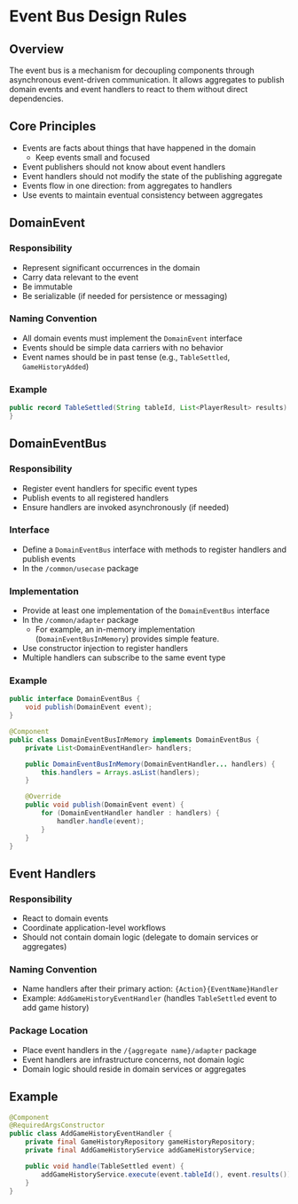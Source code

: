 # Event Bus Design Rules

## Overview

The event bus is a mechanism for decoupling components through asynchronous event-driven communication. It allows
aggregates to publish domain events and event handlers to react to them without direct dependencies.

## Core Principles

- Events are facts about things that have happened in the domain
    - Keep events small and focused
- Event publishers should not know about event handlers
- Event handlers should not modify the state of the publishing aggregate
- Events flow in one direction: from aggregates to handlers
- Use events to maintain eventual consistency between aggregates

## DomainEvent

### Responsibility

- Represent significant occurrences in the domain
- Carry data relevant to the event
- Be immutable
- Be serializable (if needed for persistence or messaging)

### Naming Convention

- All domain events must implement the `DomainEvent` interface
- Events should be simple data carriers with no behavior
- Event names should be in past tense (e.g., `TableSettled`, `GameHistoryAdded`)

### Example

```java
public record TableSettled(String tableId, List<PlayerResult> results) implements DomainEvent {
}
```

## DomainEventBus

### Responsibility

- Register event handlers for specific event types
- Publish events to all registered handlers
- Ensure handlers are invoked asynchronously (if needed)

### Interface

- Define a `DomainEventBus` interface with methods to register handlers and publish events
- In the `/common/usecase` package

### Implementation

- Provide at least one implementation of the `DomainEventBus` interface
- In the `/common/adapter` package
    - For example, an in-memory implementation (`DomainEventBusInMemory`) provides simple feature.
- Use constructor injection to register handlers
- Multiple handlers can subscribe to the same event type

### Example

```java
public interface DomainEventBus {
    void publish(DomainEvent event);
}

@Component
public class DomainEventBusInMemory implements DomainEventBus {
    private List<DomainEventHandler> handlers;

    public DomainEventBusInMemory(DomainEventHandler... handlers) {
        this.handlers = Arrays.asList(handlers);
    }

    @Override
    public void publish(DomainEvent event) {
        for (DomainEventHandler handler : handlers) {
            handler.handle(event);
        }
    }
}
```

## Event Handlers

### Responsibility

- React to domain events
- Coordinate application-level workflows
- Should not contain domain logic (delegate to domain services or aggregates)

### Naming Convention

- Name handlers after their primary action: `{Action}{EventName}Handler`
- Example: `AddGameHistoryEventHandler` (handles `TableSettled` event to add game history)

### Package Location

- Place event handlers in the `/{aggregate name}/adapter` package
- Event handlers are infrastructure concerns, not domain logic
- Domain logic should reside in domain services or aggregates

## Example

```java
@Component
@RequiredArgsConstructor
public class AddGameHistoryEventHandler {
    private final GameHistoryRepository gameHistoryRepository;
    private final AddGameHistoryService addGameHistoryService;

    public void handle(TableSettled event) {
        addGameHistoryService.execute(event.tableId(), event.results());
    }
}
```